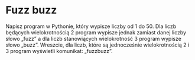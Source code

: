 # Fuzz buzz

Napisz program w Pythonie, który wypisze liczby od 1 do 50. Dla liczb będących wielokrotnością 2 program wypisze jednak zamiast danej liczby słowo „fuzz” a dla liczb stanowiących wielokrotność 3 program wypisze słowo „buzz”. Wreszcie, dla liczb, które są jednocześnie wielokrotnością 2 i 3 program wyświetli komunikat: „fuzzbuzz”.